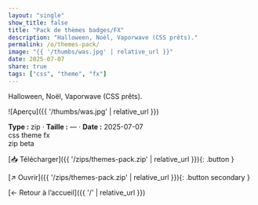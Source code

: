 ```yaml
---
layout: "single"
show_title: false
title: "Pack de thèmes badges/FX"
description: "Halloween, Noël, Vaporwave (CSS prêts)."
permalink: /o/themes-pack/
image: "{{ '/thumbs/was.jpg' | relative_url }}"
date: 2025-07-07
share: true
tags: ["css", "theme", "fx"]
---
```



Halloween, Noël, Vaporwave (CSS prêts).

![Aperçu]({{ '/thumbs/was.jpg' | relative_url }})

<div class="info-box"><strong>Type :</strong> zip · <strong>Taille :</strong> — · <strong>Date :</strong> 2025-07-07</div>

<div class="tags"><span class="tag">css</span> <span class="tag">theme</span> <span class="tag">fx</span></div>

<div class="badges"><span class="badge">zip</span> <span class="badge">beta</span></div>

[📥 Télécharger]({{ '/zips/themes-pack.zip' | relative_url }}){: .button }

[↗ Ouvrir]({{ '/zips/themes-pack.zip' | relative_url }}){: .button secondary }

[← Retour à l’accueil]({{ '/' | relative_url }})

